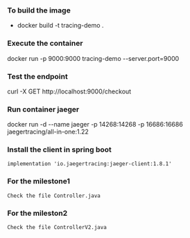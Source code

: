 ### To build the image

- docker build -t tracing-demo .

### Execute the container

docker run -p 9000:9000  tracing-demo --server.port=9000


### Test the endpoint

curl -X GET http://localhost:9000/checkout

### Run container jaeger

docker run -d --name jaeger   -p 14268:14268   -p 16686:16686   jaegertracing/all-in-one:1.22

### Install the client in spring boot

	implementation 'io.jaegertracing:jaeger-client:1.8.1'


### For the milestone1 

    Check the file Controller.java

### For the mileston2

    Check the file ControllerV2.java

